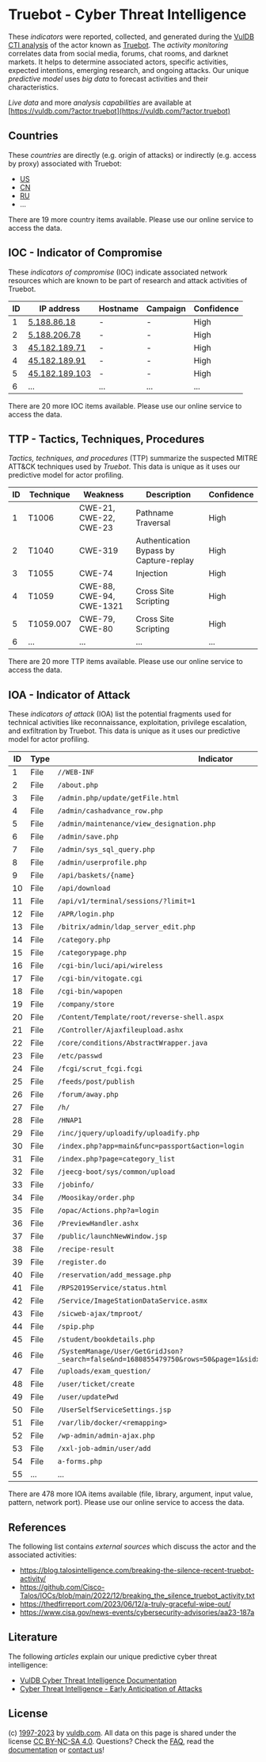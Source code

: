 # Truebot - Cyber Threat Intelligence

These _indicators_ were reported, collected, and generated during the [VulDB CTI analysis](https://vuldb.com/?kb.cti) of the actor known as [Truebot](https://vuldb.com/?actor.truebot). The _activity monitoring_ correlates data from social media, forums, chat rooms, and darknet markets. It helps to determine associated actors, specific activities, expected intentions, emerging research, and ongoing attacks. Our unique _predictive model_ uses _big data_ to forecast activities and their characteristics.

_Live data_ and more _analysis capabilities_ are available at [https://vuldb.com/?actor.truebot](https://vuldb.com/?actor.truebot)

## Countries

These _countries_ are directly (e.g. origin of attacks) or indirectly (e.g. access by proxy) associated with Truebot:

* [US](https://vuldb.com/?country.us)
* [CN](https://vuldb.com/?country.cn)
* [RU](https://vuldb.com/?country.ru)
* ...

There are 19 more country items available. Please use our online service to access the data.

## IOC - Indicator of Compromise

These _indicators of compromise_ (IOC) indicate associated network resources which are known to be part of research and attack activities of Truebot.

ID | IP address | Hostname | Campaign | Confidence
-- | ---------- | -------- | -------- | ----------
1 | [5.188.86.18](https://vuldb.com/?ip.5.188.86.18) | - | - | High
2 | [5.188.206.78](https://vuldb.com/?ip.5.188.206.78) | - | - | High
3 | [45.182.189.71](https://vuldb.com/?ip.45.182.189.71) | - | - | High
4 | [45.182.189.91](https://vuldb.com/?ip.45.182.189.91) | - | - | High
5 | [45.182.189.103](https://vuldb.com/?ip.45.182.189.103) | - | - | High
6 | ... | ... | ... | ...

There are 20 more IOC items available. Please use our online service to access the data.

## TTP - Tactics, Techniques, Procedures

_Tactics, techniques, and procedures_ (TTP) summarize the suspected MITRE ATT&CK techniques used by _Truebot_. This data is unique as it uses our predictive model for actor profiling.

ID | Technique | Weakness | Description | Confidence
-- | --------- | -------- | ----------- | ----------
1 | T1006 | CWE-21, CWE-22, CWE-23 | Pathname Traversal | High
2 | T1040 | CWE-319 | Authentication Bypass by Capture-replay | High
3 | T1055 | CWE-74 | Injection | High
4 | T1059 | CWE-88, CWE-94, CWE-1321 | Cross Site Scripting | High
5 | T1059.007 | CWE-79, CWE-80 | Cross Site Scripting | High
6 | ... | ... | ... | ...

There are 20 more TTP items available. Please use our online service to access the data.

## IOA - Indicator of Attack

These _indicators of attack_ (IOA) list the potential fragments used for technical activities like reconnaissance, exploitation, privilege escalation, and exfiltration by Truebot. This data is unique as it uses our predictive model for actor profiling.

ID | Type | Indicator | Confidence
-- | ---- | --------- | ----------
1 | File | `//WEB-INF` | Medium
2 | File | `/about.php` | Medium
3 | File | `/admin.php/update/getFile.html` | High
4 | File | `/admin/cashadvance_row.php` | High
5 | File | `/admin/maintenance/view_designation.php` | High
6 | File | `/admin/save.php` | High
7 | File | `/admin/sys_sql_query.php` | High
8 | File | `/admin/userprofile.php` | High
9 | File | `/api/baskets/{name}` | High
10 | File | `/api/download` | High
11 | File | `/api/v1/terminal/sessions/?limit=1` | High
12 | File | `/APR/login.php` | High
13 | File | `/bitrix/admin/ldap_server_edit.php` | High
14 | File | `/category.php` | High
15 | File | `/categorypage.php` | High
16 | File | `/cgi-bin/luci/api/wireless` | High
17 | File | `/cgi-bin/vitogate.cgi` | High
18 | File | `/cgi-bin/wapopen` | High
19 | File | `/company/store` | High
20 | File | `/Content/Template/root/reverse-shell.aspx` | High
21 | File | `/Controller/Ajaxfileupload.ashx` | High
22 | File | `/core/conditions/AbstractWrapper.java` | High
23 | File | `/etc/passwd` | Medium
24 | File | `/fcgi/scrut_fcgi.fcgi` | High
25 | File | `/feeds/post/publish` | High
26 | File | `/forum/away.php` | High
27 | File | `/h/` | Low
28 | File | `/HNAP1` | Low
29 | File | `/inc/jquery/uploadify/uploadify.php` | High
30 | File | `/index.php?app=main&func=passport&action=login` | High
31 | File | `/index.php?page=category_list` | High
32 | File | `/jeecg-boot/sys/common/upload` | High
33 | File | `/jobinfo/` | Medium
34 | File | `/Moosikay/order.php` | High
35 | File | `/opac/Actions.php?a=login` | High
36 | File | `/PreviewHandler.ashx` | High
37 | File | `/public/launchNewWindow.jsp` | High
38 | File | `/recipe-result` | High
39 | File | `/register.do` | Medium
40 | File | `/reservation/add_message.php` | High
41 | File | `/RPS2019Service/status.html` | High
42 | File | `/Service/ImageStationDataService.asmx` | High
43 | File | `/sicweb-ajax/tmproot/` | High
44 | File | `/spip.php` | Medium
45 | File | `/student/bookdetails.php` | High
46 | File | `/SystemManage/User/GetGridJson?_search=false&nd=1680855479750&rows=50&page=1&sidx=F_CreatorTime+desc&sord=asc` | High
47 | File | `/uploads/exam_question/` | High
48 | File | `/user/ticket/create` | High
49 | File | `/user/updatePwd` | High
50 | File | `/UserSelfServiceSettings.jsp` | High
51 | File | `/var/lib/docker/<remapping>` | High
52 | File | `/wp-admin/admin-ajax.php` | High
53 | File | `/xxl-job-admin/user/add` | High
54 | File | `a-forms.php` | Medium
55 | ... | ... | ...

There are 478 more IOA items available (file, library, argument, input value, pattern, network port). Please use our online service to access the data.

## References

The following list contains _external sources_ which discuss the actor and the associated activities:

* https://blog.talosintelligence.com/breaking-the-silence-recent-truebot-activity/
* https://github.com/Cisco-Talos/IOCs/blob/main/2022/12/breaking_the_silence_truebot_activity.txt
* https://thedfirreport.com/2023/06/12/a-truly-graceful-wipe-out/
* https://www.cisa.gov/news-events/cybersecurity-advisories/aa23-187a

## Literature

The following _articles_ explain our unique predictive cyber threat intelligence:

* [VulDB Cyber Threat Intelligence Documentation](https://vuldb.com/?kb.cti)
* [Cyber Threat Intelligence - Early Anticipation of Attacks](https://www.scip.ch/en/?labs.20201022)

## License

(c) [1997-2023](https://vuldb.com/?kb.changelog) by [vuldb.com](https://vuldb.com/?kb.about). All data on this page is shared under the license [CC BY-NC-SA 4.0](https://creativecommons.org/licenses/by-nc-sa/4.0/). Questions? Check the [FAQ](https://vuldb.com/?kb.faq), read the [documentation](https://vuldb.com/?kb) or [contact us](https://vuldb.com/?contact)!

